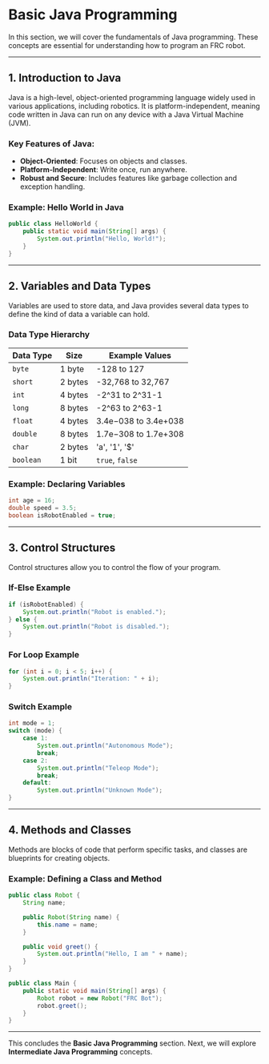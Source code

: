 # Basic Java Programming

In this section, we will cover the fundamentals of Java programming. These concepts are essential for understanding how to program an FRC robot.

---

## 1. Introduction to Java

Java is a high-level, object-oriented programming language widely used in various applications, including robotics. It is platform-independent, meaning code written in Java can run on any device with a Java Virtual Machine (JVM).

### Key Features of Java:
- **Object-Oriented**: Focuses on objects and classes.
- **Platform-Independent**: Write once, run anywhere.
- **Robust and Secure**: Includes features like garbage collection and exception handling.

### Example: Hello World in Java
```java
public class HelloWorld {
    public static void main(String[] args) {
        System.out.println("Hello, World!");
    }
}
```

---

## 2. Variables and Data Types

Variables are used to store data, and Java provides several data types to define the kind of data a variable can hold.

### Data Type Hierarchy
| Data Type   | Size       | Example Values       |
|-------------|------------|----------------------|
| `byte`      | 1 byte     | -128 to 127          |
| `short`     | 2 bytes    | -32,768 to 32,767    |
| `int`       | 4 bytes    | -2^31 to 2^31-1      |
| `long`      | 8 bytes    | -2^63 to 2^63-1      |
| `float`     | 4 bytes    | 3.4e−038 to 3.4e+038 |
| `double`    | 8 bytes    | 1.7e−308 to 1.7e+308 |
| `char`      | 2 bytes    | 'a', '1', '$'        |
| `boolean`   | 1 bit      | `true`, `false`      |

### Example: Declaring Variables
```java
int age = 16;
double speed = 3.5;
boolean isRobotEnabled = true;
```

---

## 3. Control Structures

Control structures allow you to control the flow of your program.

### If-Else Example
```java
if (isRobotEnabled) {
    System.out.println("Robot is enabled.");
} else {
    System.out.println("Robot is disabled.");
}
```

### For Loop Example
```java
for (int i = 0; i < 5; i++) {
    System.out.println("Iteration: " + i);
}
```

### Switch Example
```java
int mode = 1;
switch (mode) {
    case 1:
        System.out.println("Autonomous Mode");
        break;
    case 2:
        System.out.println("Teleop Mode");
        break;
    default:
        System.out.println("Unknown Mode");
}
```

---

## 4. Methods and Classes

Methods are blocks of code that perform specific tasks, and classes are blueprints for creating objects.

### Example: Defining a Class and Method
```java
public class Robot {
    String name;

    public Robot(String name) {
        this.name = name;
    }

    public void greet() {
        System.out.println("Hello, I am " + name);
    }
}

public class Main {
    public static void main(String[] args) {
        Robot robot = new Robot("FRC Bot");
        robot.greet();
    }
}
```

---

This concludes the **Basic Java Programming** section. Next, we will explore **Intermediate Java Programming** concepts.
